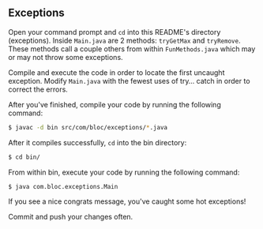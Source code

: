 ## Exceptions

Open your command prompt and `cd` into this README's directory (exceptions). Inside `Main.java` are 2 methods: `tryGetMax` and `tryRemove`. These methods call a couple others from within `FunMethods.java` which may or may not throw some exceptions.

Compile and execute the code in order to locate the first uncaught exception. Modify `Main.java` with the fewest uses of try… catch in order to correct the errors.

After you've finished, compile your code by running the following command:

``` bash
$ javac -d bin src/com/bloc/exceptions/*.java
```

After it compiles successfully, `cd` into the bin directory:

``` bash
$ cd bin/
```

From within bin, execute your code by running the following command:

``` bash
$ java com.bloc.exceptions.Main
```

If you see a nice congrats message, you've caught some hot exceptions!

Commit and push your changes often.